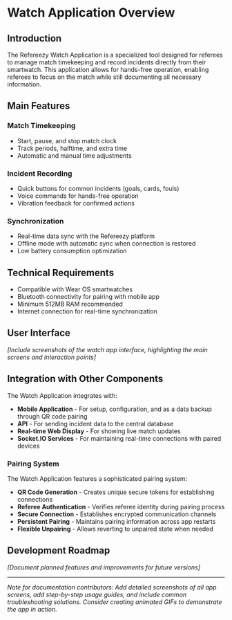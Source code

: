 # Watch Application Overview

## Introduction

The Refereezy Watch Application is a specialized tool designed for referees to manage match timekeeping and record incidents directly from their smartwatch. This application allows for hands-free operation, enabling referees to focus on the match while still documenting all necessary information.

## Main Features

### Match Timekeeping
- Start, pause, and stop match clock
- Track periods, halftime, and extra time
- Automatic and manual time adjustments

### Incident Recording
- Quick buttons for common incidents (goals, cards, fouls)
- Voice commands for hands-free operation
- Vibration feedback for confirmed actions

### Synchronization
- Real-time data sync with the Refereezy platform
- Offline mode with automatic sync when connection is restored
- Low battery consumption optimization

## Technical Requirements

- Compatible with Wear OS smartwatches
- Bluetooth connectivity for pairing with mobile app
- Minimum 512MB RAM recommended
- Internet connection for real-time synchronization

## User Interface

*[Include screenshots of the watch app interface, highlighting the main screens and interaction points]*

## Integration with Other Components

The Watch Application integrates with:

- **Mobile Application** - For setup, configuration, and as a data backup through QR code pairing
- **API** - For sending incident data to the central database
- **Real-time Web Display** - For showing live match updates
- **Socket.IO Services** - For maintaining real-time connections with paired devices

### Pairing System

The Watch Application features a sophisticated pairing system:

- **QR Code Generation** - Creates unique secure tokens for establishing connections
- **Referee Authentication** - Verifies referee identity during pairing process
- **Secure Connection** - Establishes encrypted communication channels
- **Persistent Pairing** - Maintains pairing information across app restarts
- **Flexible Unpairing** - Allows reverting to unpaired state when needed

## Development Roadmap

*[Document planned features and improvements for future versions]*

---

*Note for documentation contributors: Add detailed screenshots of all app screens, add step-by-step usage guides, and include common troubleshooting solutions. Consider creating animated GIFs to demonstrate the app in action.*

